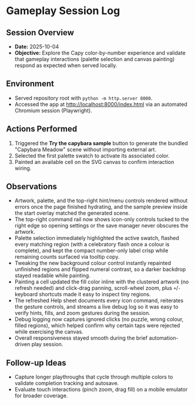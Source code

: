# Gameplay Session Log

## Session Overview
- **Date:** 2025-10-04
- **Objective:** Explore the Capy color-by-number experience and validate that gameplay interactions (palette selection and canvas painting) respond as expected when served locally.

## Environment
- Served repository root with `python -m http.server 8000`.
- Accessed the app at <http://localhost:8000/index.html> via an automated Chromium session (Playwright).

## Actions Performed
1. Triggered the **Try the capybara sample** button to generate the bundled
   "Capybara Meadow" scene without importing external art.
2. Selected the first palette swatch to activate its associated color.
3. Painted an available cell on the SVG canvas to confirm interaction wiring.

## Observations
- Artwork, palette, and the top-right hint/menu controls rendered without errors once the page finished hydrating, and the
  sample preview inside the start overlay matched the generated scene.
- The top-right command rail now shows icon-only controls tucked to the right edge so opening settings or the save manager never obscures the artwork.
- Palette selection immediately highlighted the active swatch, flashed every matching region (with a celebratory flash once a colour is complete), and kept the compact number-only label crisp while remaining counts surfaced via tooltip copy.
- Tweaking the new background colour control instantly repainted unfinished regions and flipped numeral contrast, so a darker backdrop stayed readable while painting.
- Painting a cell updated the fill color inline with the clustered artwork (no refresh needed) and click-drag panning, scroll-wheel zoom, plus `+`/`-` keyboard shortcuts made it easy to inspect tiny regions.
- The refreshed Help sheet documents every icon command, reiterates the gesture controls, and streams a live debug log so it was easy to verify hints, fills, and zoom gestures during the session.
- Debug logging now captures ignored clicks (no puzzle, wrong colour, filled regions), which helped confirm why certain taps were rejected while exercising the canvas.
- Overall responsiveness stayed smooth during the brief automation-driven play session.

## Follow-up Ideas
- Capture longer playthroughs that cycle through multiple colors to validate completion tracking and autosave.
- Evaluate touch interactions (pinch zoom, drag fill) on a mobile emulator for broader coverage.
